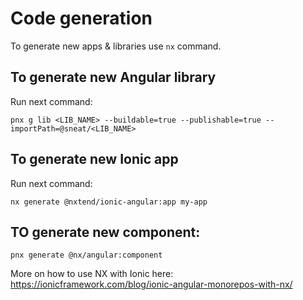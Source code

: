 # Code generation

To generate new apps & libraries use `nx` command.

## To generate new Angular library

Run next command:

```shell
pnx g lib <LIB_NAME> --buildable=true --publishable=true --importPath=@sneat/<LIB_NAME>
```

## To generate new Ionic app

Run next command:

```shell
nx generate @nxtend/ionic-angular:app my-app
```

## TO generate new component:

```shell
pnx generate @nx/angular:component
```

More on how to use NX with Ionic here: https://ionicframework.com/blog/ionic-angular-monorepos-with-nx/
